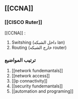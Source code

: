 ## [[CCNA]]

### [[CISCO Ruter]] 
[[CCNA]] :
1. Switshing (داخل الشبكه lan)
2. Routing (خارج الشبكه router)


### ترتيب المواضيع 
1. [[network fundemantals]]
2. [[network access]]
3. [[ip connactivity]]
4. [[security fundemantals]]
5. [[automation and programing]]